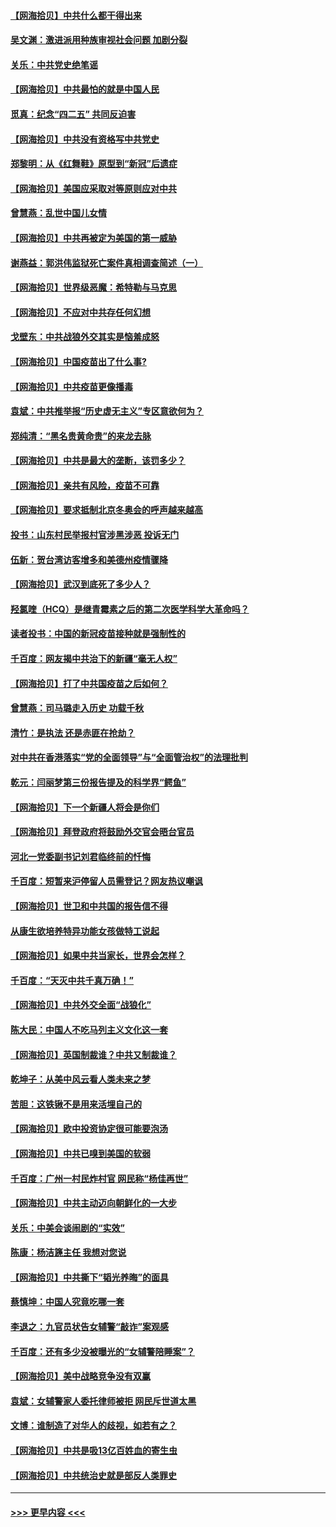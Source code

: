 #### [【网海拾贝】中共什么都干得出来](../pages/nsc993/n12897500.md?t=04240902) 
#### [吴文渊：激进派用种族审视社会问题 加剧分裂](../pages/nsc993/n12893881.md?t=04240902) 
#### [关乐：中共党史绝笔谣](../pages/nsc993/n12897270.md?t=04240902) 
#### [【网海拾贝】中共最怕的就是中国人民](../pages/nsc993/n12894705.md?t=04240902) 
#### [觅真：纪念“四二五” 共同反迫害](../pages/nsc993/n12894553.md?t=04240902) 
#### [【网海拾贝】中共没有资格写中共党史](../pages/nsc993/n12892231.md?t=04240902) 
#### [郑黎明：从《红舞鞋》原型到“新冠”后遗症](../pages/nsc993/n12890469.md?t=04240902) 
#### [【网海拾贝】美国应采取对等原则应对中共](../pages/nsc993/n12889176.md?t=04240902) 
#### [曾慧燕：乱世中国儿女情](../pages/nsc993/n12887931.md?t=04240902) 
#### [【网海拾贝】中共再被定为美国的第一威胁](../pages/nsc993/n12887580.md?t=04240902) 
#### [谢燕益：郭洪伟监狱死亡案件真相调查简述（一）](../pages/nsc993/n12885648.md?t=04240902) 
#### [【网海拾贝】世界级恶魔：希特勒与马克思](../pages/nsc993/n12884062.md?t=04240902) 
#### [【网海拾贝】不应对中共存任何幻想](../pages/nsc993/n12881460.md?t=04240902) 
#### [戈壁东：中共战狼外交其实是恼羞成怒](../pages/nsc993/n12880392.md?t=04240902) 
#### [【网海拾贝】中国疫苗出了什么事?](../pages/nsc993/n12879124.md?t=04240902) 
#### [【网海拾贝】中共疫苗更像播毒](../pages/nsc993/n12876631.md?t=04240902) 
#### [袁斌：中共推举报“历史虚无主义”专区意欲何为？](../pages/nsc993/n12876530.md?t=04240902) 
#### [郑纯清：“黑名贵黄命贵”的来龙去脉](../pages/nsc993/n12875589.md?t=04240902) 
#### [【网海拾贝】中共是最大的垄断，该罚多少？](../pages/nsc993/n12874006.md?t=04240902) 
#### [【网海拾贝】亲共有风险，疫苗不可靠](../pages/nsc993/n12872224.md?t=04240902) 
#### [【网海拾贝】要求抵制北京冬奥会的呼声越来越高](../pages/nsc993/n12868962.md?t=04240902) 
#### [投书：山东村民举报村官涉黑涉恶 投诉无门](../pages/nsc993/n12869726.md?t=04240902) 
#### [伍新：贺台湾访客增多和美德州疫情骤降](../pages/nsc993/n12865651.md?t=04240902) 
#### [【网海拾贝】武汉到底死了多少人？](../pages/nsc993/n12863707.md?t=04240902) 
#### [羟氯喹（HCQ）是继青霉素之后的第二次医学科学大革命吗？](../pages/nsc993/n12638564.md?t=04240902) 
#### [读者投书：中国的新冠疫苗接种就是强制性的](../pages/nsc993/n12859932.md?t=04240902) 
#### [千百度：网友揭中共治下的新疆“毫无人权”](../pages/nsc993/n12858385.md?t=04240902) 
#### [【网海拾贝】打了中共国疫苗之后如何？](../pages/nsc993/n12857866.md?t=04240902) 
#### [曾慧燕：司马璐走入历史 功载千秋](../pages/nsc993/n12856996.md?t=04240902) 
#### [清竹：是执法 还是赤匪在抢劫？](../pages/nsc993/n12856952.md?t=04240902) 
#### [对中共在香港落实“党的全面领导”与“全面管治权”的法理批判](../pages/nsc993/n12856929.md?t=04240902) 
#### [乾元：闫丽梦第三份报告提及的科学界“鳄鱼”](../pages/nsc993/n12855985.md?t=04240902) 
#### [【网海拾贝】下一个新疆人将会是你们](../pages/nsc993/n12855864.md?t=04240902) 
#### [【网海拾贝】拜登政府将鼓励外交官会晤台官员](../pages/nsc993/n12853615.md?t=04240902) 
#### [河北一党委副书记刘君临终前的忏悔](../pages/nsc993/n12849420.md?t=04240902) 
#### [千百度：短暂来沪停留人员需登记？网友热议嘲讽](../pages/nsc993/n12853497.md?t=04240902) 
#### [【网海拾贝】世卫和中共国的报告信不得](../pages/nsc993/n12850902.md?t=04240902) 
#### [从康生欲培养特异功能女孩做特工说起](../pages/nsc993/n12849289.md?t=04240902) 
#### [【网海拾贝】如果中共当家长，世界会怎样？](../pages/nsc993/n12848436.md?t=04240902) 
#### [千百度：“天灭中共千真万确！”](../pages/nsc993/n12845659.md?t=04240902) 
#### [【网海拾贝】中共外交全面“战狼化”](../pages/nsc993/n12845607.md?t=04240902) 
#### [陈大民：中国人不吃马列主义文化这一套](../pages/nsc993/n12842496.md?t=04240902) 
#### [【网海拾贝】英国制裁谁？中共又制裁谁？](../pages/nsc993/n12840909.md?t=04240902) 
#### [乾坤子：从美中风云看人类未来之梦](../pages/nsc993/n12840590.md?t=04240902) 
#### [苦胆：这铁锹不是用来活埋自己的](../pages/nsc993/n12839512.md?t=04240902) 
#### [【网海拾贝】欧中投资协定很可能要泡汤](../pages/nsc993/n12835122.md?t=04240902) 
#### [【网海拾贝】中共已嗅到美国的软弱](../pages/nsc993/n12832411.md?t=04240902) 
#### [千百度：广州一村民炸村官 网民称“杨佳再世”](../pages/nsc993/n12832380.md?t=04240902) 
#### [【网海拾贝】中共主动迈向朝鲜化的一大步](../pages/nsc993/n12829887.md?t=04240902) 
#### [关乐：中美会谈闹剧的“实效”](../pages/nsc993/n12826698.md?t=04240902) 
#### [陈康：杨洁篪主任  我想对您说](../pages/nsc993/n12826609.md?t=04240902) 
#### [【网海拾贝】中共撕下“韬光养晦”的面具](../pages/nsc993/n12826459.md?t=04240902) 
#### [蔡慎坤：中国人究竟吃哪一套](../pages/nsc993/n12826010.md?t=04240902) 
#### [李退之：九官员状告女辅警“敲诈”案观感](../pages/nsc993/n12823984.md?t=04240902) 
#### [千百度：还有多少没被曝光的“女辅警陪睡案”？](../pages/nsc993/n12822136.md?t=04240902) 
#### [【网海拾贝】美中战略竞争没有双赢](../pages/nsc993/n12822105.md?t=04240902) 
#### [袁斌：女辅警家人委托律师被拒 网民斥世道太黑](../pages/nsc993/n12822004.md?t=04240902) 
#### [文博：谁制造了对华人的歧视，如若有之？](../pages/nsc993/n12821635.md?t=04240902) 
#### [【网海拾贝】中共是吸13亿百姓血的寄生虫](../pages/nsc993/n12819191.md?t=04240902) 
#### [【网海拾贝】中共统治史就是部反人类罪史](../pages/nsc993/n12816738.md?t=04240902) 

----
#### [ >>> 更早内容 <<< ](../indexes/nsc993-earlier.md)

